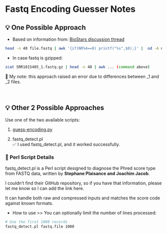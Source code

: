# Fastq Encoding Guesser Notes

## 💡 One Possible Approach
- Based on information from: [BioStars discussion thread](https://www.biostars.org/p/63225/)

```bash
head -n 40 file.fastq | awk '{if(NR%4==0) printf("%s",$0);}' |  od -A n -t u1 | awk 'BEGIN{min=100;max=0;}{for(i=1;i<=NF;i++) {if($i>max) max=$i; if($i<min) min=$i;}}END{if(max<=74 && min<59) print "Phred+33"; else if(max>73 && min>=64) print "Phred+64"; else if(min>=59 && min<64 && max>73) print "Solexa+64"; else print "Unknown score encoding\!";}'
```
- In case fastq is gzipped:

```bash
zcat SRR1015405_1.fastq.gz | head -n 40 | awk ... (command above)
```
🚨 My note: this approach raised an error due to differences between _1 and _2 files.
<br>
<br>
<br>
## 💡 Other 2 Possible Approaches

Use one of the two available scripts:
1) [guess-encoding.py](https://github.com/brentp/bio-playground/blob/master/reads-utils/guess-encoding.py)

2. fastq_detect.pl  
✅ I used fastq_detect.pl, and it worked successfully.

### 🧰 Perl Script Details
fastq_detect.pl is a Perl script designed to diagnose the Phred score type from FASTQ data, written by **Stephane Plaisance and Joachim Jacob**.

I couldn’t find their GitHub repository, so if you have that information, please let me know so I can add the link here.

It can handle both raw and compressed inputs and matches the score code against known formats.
- How to use >> You can optionally limit the number of lines processed:
```bash
# Use the first 1000 records
fastq_detect.pl fastq.file 1000
```
